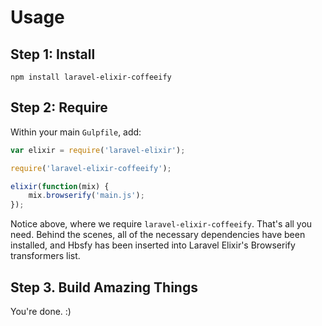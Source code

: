 # Usage

## Step 1: Install

```
npm install laravel-elixir-coffeeify
```

## Step 2: Require

Within your main `Gulpfile`, add:

```js
var elixir = require('laravel-elixir');

require('laravel-elixir-coffeeify');

elixir(function(mix) {
    mix.browserify('main.js');
});
```

Notice above, where we require `laravel-elixir-coffeeify`. That's all you need. Behind the scenes, all of the necessary dependencies have been installed, and Hbsfy has been inserted into Laravel Elixir's Browserify transformers list.

## Step 3. Build Amazing Things

You're done. :)

